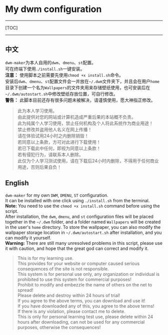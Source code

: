 # My dwm configuration

------

[TOC]

------

## 中文
`dwm-maker`为本人自用的`dwm`、`dmenu`、`st`配置。    
可在终端下使用`./install.sh`一键安装。    
**注意：** 使用脚本之前需要先使用`chmod +x install.sh`命令。    
安装后`dwm`、`dmenu`、`st`配置文件会一并放在`~/.dwm`文件夹下，并且会在用户`home`目录下创建一个名为`Wallpapers`的文件夹用来存储壁纸使用，也可安装后在`~/.dwm/autostart.sh`中修改壁纸存放位置，可自行修改。       
**警告：** 此脚本目前还存有很多问题未被解决，请谨慎使用，愿大神指正修改。    
> 此为本人学习使用。    
由此提供对您的网站或计算机造成严重后果的本站概不负责。    
此为纯属个人学习使用，禁止任何机构及个人将此系统作为商业用途！    
禁止修改并盗用他人名义在网上传播！    
请在体验试用24小时之内删除销毁！    
若同意以上条款，方可对此进行下载使用！    
若已下载此中任何，即视为同意以上条款！    
若有侵犯行为，请联系本人删除。    
此仅为个人学习测试使用，请在下载后24小时内删除，不得用于任何商业用途，否则后果自负！    

## English
`dwm-maker` for my own `DWM`, `DMENU`, `ST` configuration.    
It can be installed with one click using `./install.sh` from the terminal.    
**Note:** You need to use the `chmod +x install.sh` command before using the script.     
After installation, the `dwm`, `dmenu`, and `st` configuration files will be placed together in the `~/.dwm` folder, and a folder named `Wallpapers` will be created in the user's `home` directory. To store the wallpaper, you can also modify the wallpaper storage location in `~/.dwm/autostart.sh` after installation, and you can modify it yourself.    
**Warning:** There are still many unresolved problems in this script, please use it with caution, and hope that the great god can correct and modify it.    
> This is for my learning use.    
This provides for your website or computer caused serious consequences of the site is not responsible.    
This system is for personal use only, any organization or individual is prohibited to use this system for commercial purposes!    
Prohibit to modify and embezzle the name of others on the net to spread!    
Please delete and destroy within 24 hours of trial!    
If you agree to the above terms, you can download and use it!    
If you have downloaded any of this, you agree to the above terms!    
If there is any violation, please contact me to delete.    
This is only for personal learning test use, please delete within 24 hours after downloading, can not be used for any commercial purposes, otherwise the consequences!    

